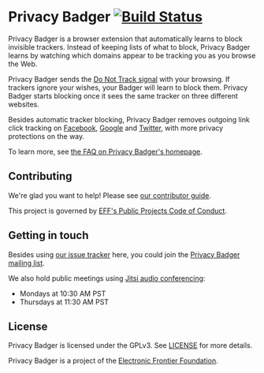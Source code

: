 Privacy Badger [![Build Status](https://travis-ci.org/EFForg/privacybadger.svg?branch=master)](https://travis-ci.org/EFForg/privacybadger)
===================
Privacy Badger is a browser extension that automatically learns to block invisible trackers. Instead of keeping lists of what to block, Privacy Badger learns by watching which domains appear to be tracking you as you browse the Web.

Privacy Badger sends the [Do Not Track signal](https://www.eff.org/issues/do-not-track) with your browsing. If trackers ignore your wishes, your Badger will learn to block them. Privacy Badger starts blocking once it sees the same tracker on three different websites.

Besides automatic tracker blocking, Privacy Badger removes outgoing link click tracking on [Facebook](https://www.eff.org/deeplinks/2018/05/privacy-badger-rolls-out-new-ways-fight-facebook-tracking), [Google](https://www.eff.org/deeplinks/2018/10/privacy-badger-now-fights-more-sneaky-google-tracking) and [Twitter](https://www.eff.org/deeplinks/2017/08/privacy-badger-makes-twitter-little-less-creepy), with more privacy protections on the way.

To learn more, see [the FAQ on Privacy Badger's homepage](https://www.eff.org/privacybadger/faq).


## Contributing

We're glad you want to help! Please see [our contributor guide](/CONTRIBUTING.md).

This project is governed by [EFF's Public Projects Code of Conduct](https://www.eff.org/pages/eppcode).


## Getting in touch

Besides using [our issue tracker](https://github.com/EFForg/privacybadger/issues) here, you could join the [Privacy Badger mailing list](https://lists.eff.org/mailman/listinfo/privacybadger).

We also hold public meetings using [Jitsi audio conferencing](https://meet.jit.si/PoliteBadgersSingEuphoricly):
- Mondays at 10:30 AM PST
- Thursdays at 11:30 AM PST


## License

Privacy Badger is licensed under the GPLv3. See [LICENSE](/LICENSE) for more details.

Privacy Badger is a project of the [Electronic Frontier Foundation](https://www.eff.org).
